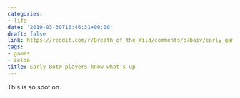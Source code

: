 ```yaml
---
categories:
- life
date: '2019-03-30T16:46:31+00:00'
draft: false
link: https://reddit.com/r/Breath_of_the_Wild/comments/b7baiv/early_game_players_know_whats_up/
tags:
- games
- zelda
title: Early BotW players know what's up
---
```


This is so spot on.
